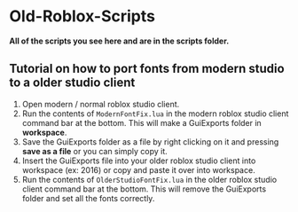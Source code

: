 # Old-Roblox-Scripts

**All of the scripts you see here and are in the scripts folder.**

## Tutorial on how to port fonts from modern studio to a older studio client
1. Open modern / normal roblox studio client.
2. Run the contents of `ModernFontFix.lua` in the modern roblox studio client command bar at the bottom. This will make a GuiExports folder in **workspace**.
3. Save the GuiExports folder as a file by right clicking on it and pressing **save as a file** or you can simply copy it.
4. Insert the GuiExports file into your older roblox studio client into workspace (ex: 2016) or copy and paste it over into workspace.
5. Run the contents of `OlderStudioFontFix.lua` in the older roblox studio client command bar at the bottom. This will remove the GuiExports folder and set all the fonts correctly.
